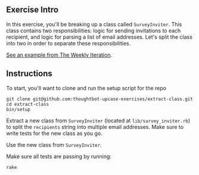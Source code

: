 ## Exercise Intro

In this exercise, you'll be breaking up a class called `SurveyInviter`. This class contains two responsibilities: logic for sending invitations to each recipient, and logic for parsing a list of email addresses. Let's split the class into two in order to separate these responsibilities.

[See an example from The Weekly Iteration](https://upcase.com/videos/ruby-science-extract-class).

## Instructions

To start, you'll want to clone and run the setup script for the repo

    git clone git@github.com:thoughtbot-upcase-exercises/extract-class.git
    cd extract-class
    bin/setup

Extract a new class from `SurveyInviter` (located at `lib/survey_inviter.rb`) to split the `recipients` string into multiple email addresses. Make sure to write tests for the new class as you go.

Use the new class from `SurveyInviter`.

Make sure all tests are passing by running:

    rake
